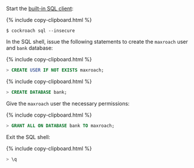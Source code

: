 Start the [built-in SQL client](use-the-built-in-sql-client.html):

{%  include copy-clipboard.html %}
~~~ shell
$ cockroach sql --insecure
~~~

In the SQL shell, issue the following statements to create the `maxroach` user and `bank` database:

{%  include copy-clipboard.html %}
~~~ sql
> CREATE USER IF NOT EXISTS maxroach;
~~~

{%  include copy-clipboard.html %}
~~~ sql
> CREATE DATABASE bank;
~~~

Give the `maxroach` user the necessary permissions:

{%  include copy-clipboard.html %}
~~~ sql
> GRANT ALL ON DATABASE bank TO maxroach;
~~~

Exit the SQL shell:

{%  include copy-clipboard.html %}
~~~ sql
> \q
~~~
